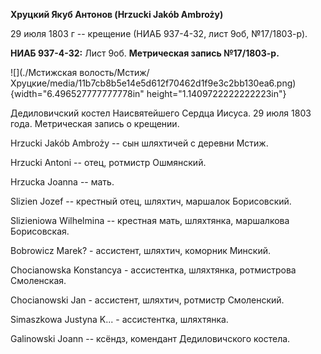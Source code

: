 **Хруцкий Якуб Антонов (Hrzucki Jakób Ambroży)**

29 июля 1803 г -- крещение (НИАБ 937-4-32, лист 9об, №17/1803-р).

**НИАБ 937-4-32:** Лист 9об. **Метрическая запись №17/1803-р.**

![](./Мстижская волость/Мстиж/Хруцкие/media/11b7cb8b5e14e5d612f70462d1f9e3c2bb130ea6.png){width="6.496527777777778in"
height="1.1409722222222223in"}

Дедиловичский костел Наисвятейшего Сердца Иисуса. 29 июля 1803 года.
Метрическая запись о крещении.

Hrzucki Jakób Ambroży -- сын шляхтичей с деревни Мстиж.

Hrzucki Antoni -- отец, ротмистр Ошмянский.

Hrzucka Joanna -- мать.

Slizien Jozef -- крестный отец, шляхтич, маршалок Борисовский.

Slizieniowa Wilhelmina -- крестная мать, шляхтянка, маршалкова
Борисовская.

Bobrowicz Marek? - ассистент, шляхтич, коморник Минский.

Chocianowska Konstancya - ассистентка, шляхтянка, ротмистрова
Смоленская.

Chocianowski Jan - ассистент, шляхтич, ротмистр Смоленский.

Simaszkowa Justyna K\... - ассистентка, шляхтянка.

Galinowski Joann -- ксёндз, комендант Дедиловичского костела.
